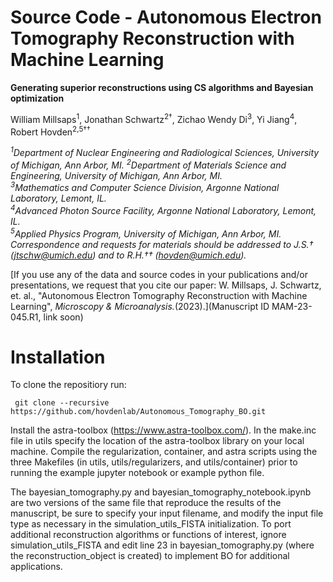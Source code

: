 # Source Code - Autonomous Electron Tomography Reconstruction with Machine Learning
**Generating superior reconstructions using CS algorithms and Bayesian optimization**

William Millsaps<sup>1</sup>, Jonathan Schwartz<sup>2†</sup>, Zichao Wendy Di<sup>3</sup>, Yi Jiang<sup>4</sup>, Robert Hovden<sup>2,5††</sup>

*<sup>1</sup>Department of Nuclear Engineering and Radiological Sciences, University of Michigan, Ann Arbor, MI.* 
*<sup>2</sup>Department of Materials Science and Engineering, University of Michigan, Ann Arbor, MI.*    
*<sup>3</sup>Mathematics and Computer Science Division, Argonne National Laboratory, Lemont, IL.*     
*<sup>4</sup>Advanced Photon Source Facility, Argonne National Laboratory, Lemont, IL.*     
*<sup>5</sup>Applied Physics Program, University of Michigan, Ann Arbor, MI.*
*Correspondence and requests for materials should be addressed to J.S.† (jtschw@umich.edu) and to R.H.†† (hovden@umich.edu).* 

[If you use any of the data and source codes in your publications and/or presentations, we request that you cite our paper: W. Millsaps, J. Schwartz, et. al., "Autonomous Electron Tomography Reconstruction with Machine Learning", _Microscopy & Microanalysis._(2023).](Manuscript ID MAM-23-045.R1, link soon)

# Installation 

To clone the repositiory run: 

` git clone --recursive https://github.com/hovdenlab/Autonomous_Tomography_BO.git`

Install the astra-toolbox (https://www.astra-toolbox.com/). In the make.inc file in utils specify the location of the astra-toolbox library on your local machine. Compile the regularization, container, and astra scripts using the three Makefiles (in utils, utils/regularizers, and utils/container) prior to running the example jupyter notebook or example python file.

The bayesian_tomography.py and bayesian_tomography_notebook.ipynb are two versions of the same file that reproduce the results of the manuscript, be sure to specify your input filename, and modify the input file type as necessary in the simulation_utils_FISTA initialization. To port additional reconstruction algorithms or functions of interest, ignore simulation_utils_FISTA and edit line 23 in bayesian_tomography.py (where the reconstruction_object is created) to implement BO for additional applications.
